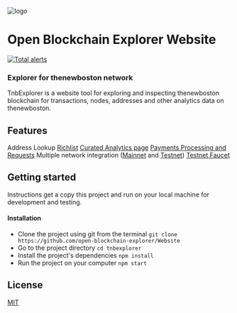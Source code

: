 ![logo](https://avatars.githubusercontent.com/u/76010324?s=50&v=4)

# Open Blockchain Explorer Website

[![Total alerts](https://img.shields.io/lgtm/alerts/g/open-blockchain-explorer/Website.svg?logo=lgtm&logoWidth=18)](https://lgtm.com/projects/g/open-blockchain-explorer/Website/alerts/)

### Explorer for thenewboston network
TnbExplorer is a website tool for exploring and inspecting thenewboston blockchain for transactions, nodes, addresses and other analytics data on thenewboston.

## Features
Address Lookup
[Richlist](https://tnbexplorer.com/tnb/rich-list)
[Curated Analytics page](https://tnbexplorer.com/tnb/stats)
[Payments Processing and Requests](https://tnbexplorer.com/tnb/payment-request)
Multiple network integration ([Mainnet](https://tnbexplorer.com/tnb/) and [Testnet](https://tnbexplorer.com/testnet/))
[Testnet Faucet](https://tnbexplorer.com/testnet/faucet)

## Getting started
Instructions get a copy this project and run on your local machine for development and testing.

#### Installation
- Clone the project using git from the terminal
    ```git clone https://github.com/open-blockchain-explorer/Website```
- Go to the project directory
    ```cd tnbexplorer```
- Install the project's dependencies
    ```npm install```
- Run the project on your computer
    ```npm start```

## License
[MIT](https://choosealicense.com/licenses/mit/)
